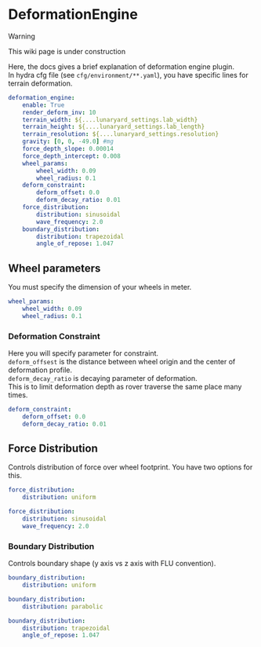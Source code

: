 # DeformationEngine

> [!WARNING]
> This wiki page is under construction

Here, the docs gives a brief explanation of deformation engine plugin. \
In hydra cfg file (see `cfg/environment/**.yaml`), you have specific lines for terrain deformation. 

```yaml
deformation_engine:
    enable: True
    render_deform_inv: 10
    terrain_width: ${....lunaryard_settings.lab_width}
    terrain_height: ${....lunaryard_settings.lab_length}
    terrain_resolution: ${....lunaryard_settings.resolution}
    gravity: [0, 0, -49.0] #mg
    force_depth_slope: 0.00014
    force_depth_intercept: 0.008
    wheel_params:
        wheel_width: 0.09
        wheel_radius: 0.1
    deform_constraint:
        deform_offset: 0.0
        deform_decay_ratio: 0.01
    force_distribution: 
        distribution: sinusoidal
        wave_frequency: 2.0
    boundary_distribution: 
        distribution: trapezoidal
        angle_of_repose: 1.047
```

## Wheel parameters

You must specify the dimension of your wheels in meter. 
```yaml
wheel_params:
    wheel_width: 0.09
    wheel_radius: 0.1
```

### Deformation Constraint
Here you will specify parameter for constraint. \
`deform_offsest` is the distance between wheel origin and the center of deformation profile. \
`deform_decay_ratio` is decaying parameter of deformation. \
This is to limit deformation depth as rover traverse the same place many times. 
```yaml
deform_constraint:
    deform_offset: 0.0
    deform_decay_ratio: 0.01
```

## Force Distribution 
Controls distribution of force over wheel footprint.
You have two options for this. 

```yaml
force_distribution: 
    distribution: uniform
```

```yaml
force_distribution: 
    distribution: sinusoidal
    wave_frequency: 2.0
```

### Boundary Distribution
Controls boundary shape (y axis vs z axis with FLU convention). 

```yaml
boundary_distribution: 
    distribution: uniform
```

```yaml
boundary_distribution: 
    distribution: parabolic
```

```yaml
boundary_distribution: 
    distribution: trapezoidal
    angle_of_repose: 1.047
```